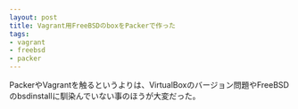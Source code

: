 ```yaml
---
layout: post
title: Vagrant用FreeBSDのboxをPackerで作った
tags:
- vagrant
- freebsd
- packer
---
```



PackerやVagrantを触るというよりは、VirtualBoxのバージョン問題やFreeBSDのbsdinstallに馴染んでいない事のほうが大変だった。
